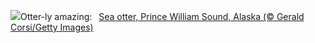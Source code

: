 ![](https://www.bing.com/th?id=OHR.IcebergOtter_EN-US3869054406_UHD.jpg&w=1000)Otter-ly amazing:&nbsp;&ensp;[Sea otter, Prince William Sound, Alaska (© Gerald Corsi/Getty Images)](https://www.bing.com/th?id=OHR.IcebergOtter_EN-US3869054406_UHD.jpg)
<br><br/>
